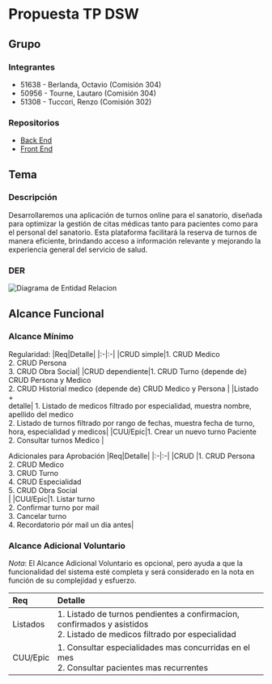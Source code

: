 # Propuesta TP DSW

## Grupo
### Integrantes
* 51638 - Berlanda, Octavio (Comisión 304)
* 50956 - Tourne, Lautaro (Comisión 304)
* 51308 - Tuccori, Renzo (Comisión 302)

### Repositorios
* [Back End](https://github.com/RenTuccori/Trabajo-Dsw/tree/main/BackEnd)
* [Front End](https://github.com/RenTuccori/Trabajo-Dsw/tree/main/FrontEnd)
## Tema
### Descripción
Desarrollaremos una aplicación de turnos online para el sanatorio, diseñada para optimizar la gestión de citas médicas tanto para pacientes como para el personal del sanatorio. Esta plataforma facilitará la reserva de turnos de manera eficiente, brindando acceso a información relevante y mejorando la experiencia general del servicio de salud.

### DER
![Diagrama de Entidad Relacion](https://drive.google.com/file/d/122IO0ubhLDxhaA4X3e-sbBzIuYNGYRmf/view?usp=drive_link)

## Alcance Funcional 

### Alcance Mínimo

Regularidad:
|Req|Detalle|
|:-|:-|
|CRUD simple|1. CRUD Medico<br>2. CRUD Persona<br>3. CRUD Obra Social|
|CRUD dependiente|1. CRUD Turno {depende de} CRUD Persona y Medico<br>2. CRUD Historial medico {depende de} CRUD Medico y Persona  |
|Listado<br>+<br>detalle| 1. Listado de medicos filtrado por especialidad, muestra nombre, apellido del medico <br> 2. Listado de turnos filtrado por rango de fechas, muestra fecha de turno, hora, especialidad y medicos|
|CUU/Epic|1. Crear un nuevo turno Paciente <br>2. Consultar turnos Medico |


Adicionales para Aprobación
|Req|Detalle|
|:-|:-|
|CRUD |1. CRUD Persona<br>2. CRUD Medico<br>3. CRUD Turno<br>4. CRUD Especialidad<br>5. CRUD Obra Social<br>|
|CUU/Epic|1. Listar turno<br>2. Confirmar turno por mail<br>3. Cancelar turno<br>4. Recordatorio pór mail un dia antes|


### Alcance Adicional Voluntario

*Nota*: El Alcance Adicional Voluntario es opcional, pero ayuda a que la funcionalidad del sistema esté completa y será considerado en la nota en función de su complejidad y esfuerzo.

|Req|Detalle|
|:-|:-|
|Listados |1. Listado de turnos pendientes a confirmacion, confirmados y asistidos <br>2. Listado de medicos filtrado por especialidad |
|CUU/Epic|1. Consultar especialidades mas concurridas en el mes <br>2. Consultar pacientes mas recurrentes |

